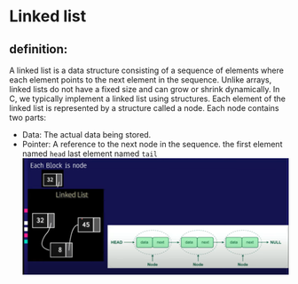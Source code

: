 # Linked list

## definition:
A linked list is a data structure consisting of a sequence of elements where each element points to the next element in the sequence. Unlike arrays, linked lists do not have a fixed size and can grow or shrink dynamically.
In C, we typically implement a linked list using structures. Each element of the linked list is represented by a structure called a node. Each node contains two parts:
- Data: The actual data being stored.
- Pointer: A reference to the next node in the sequence.
the first element named `head`
last element named `tail`
![Example Image](node.png)

